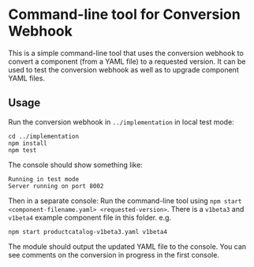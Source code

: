 # Command-line tool for Conversion Webhook

This is a simple command-line tool that uses the conversion webhook to convert a component (from a YAML file) to a requested version. It can be used to test the conversion webhook as well as to upgrade component YAML files.

## Usage

Run the conversion webhook in `../implementation` in local test mode:

```
cd ../implementation
npm install
npm test
```

The console should show something like:

```
Running in test mode
Server running on port 8002
```

Then in a separate console: Run the command-line tool using `npm start <component-filename.yaml> <requested-version>`. There is a `v1beta3` and `v1beta4` example component file in this folder. e.g.

```
npm start productcatalog-v1beta3.yaml v1beta4
```

The module should output the updated YAML file to the console. You can see comments on the conversion in progress in the first console.